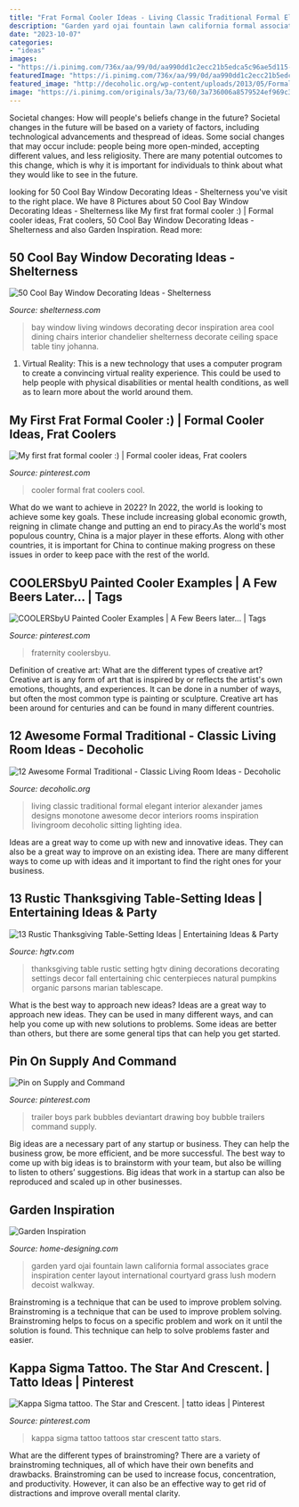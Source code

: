 ```yaml
---
title: "Frat Formal Cooler Ideas - Living Classic Traditional Formal Elegant Interior Alexander James Designs Monotone Awesome Decor Interiors Rooms Inspiration Livingroom Decoholic Sitting Lighting Idea"
description: "Garden yard ojai fountain lawn california formal associates grace inspiration center layout international courtyard grass lush modern decoist walkway"
date: "2023-10-07"
categories:
- "ideas"
images:
- "https://i.pinimg.com/736x/aa/99/0d/aa990dd1c2ecc21b5edca5c96ae5d115--trailer-park-boys-trailers.jpg"
featuredImage: "https://i.pinimg.com/736x/aa/99/0d/aa990dd1c2ecc21b5edca5c96ae5d115--trailer-park-boys-trailers.jpg"
featured_image: "http://decoholic.org/wp-content/uploads/2013/05/Formal_3_Traditional_classic_Living_Room.jpg"
image: "https://i.pinimg.com/originals/3a/73/60/3a736006a8579524ef969c360ff2f2c5.jpg"
---
```



Societal changes: How will people's beliefs change in the future?
Societal changes in the future will be based on a variety of factors, including technological advancements and thespread of ideas. Some social changes that may occur include: people being more open-minded, accepting different values, and less religiosity. There are many potential outcomes to this change, which is why it is important for individuals to think about what they would like to see in the future.

	

		
looking for 50 Cool Bay Window Decorating Ideas - Shelterness you've visit to the right place. We have 8 Pictures about 50 Cool Bay Window Decorating Ideas - Shelterness like My first frat formal cooler :) | Formal cooler ideas, Frat coolers, 50 Cool Bay Window Decorating Ideas - Shelterness and also Garden Inspiration. Read more:
		
    
## 50 Cool Bay Window Decorating Ideas - Shelterness

<img loading=lazy src="http://i.shelterness.com/2012/02/25-cool-bay-window-decorating-ideas-16.jpg" onerror="this.onerror=null;this.src='https://tse3.mm.bing.net/th?id=OIP.qC1fGpg4kFaXeFbxnodjLQAAAA&amp;pid=15.1';" alt="50 Cool Bay Window Decorating Ideas - Shelterness">

_Source: shelterness.com_

>bay window living windows decorating decor inspiration area cool dining chairs interior chandelier shelterness decorate ceiling space table tiny johanna. 

	

1. Virtual Reality: This is a new technology that uses a computer program to create a convincing virtual reality experience. This could be used to help people with physical disabilities or mental health conditions, as well as to learn more about the world around them. 

    
## My First Frat Formal Cooler :) | Formal Cooler Ideas, Frat Coolers

<img loading=lazy src="https://i.pinimg.com/originals/3a/73/60/3a736006a8579524ef969c360ff2f2c5.jpg" onerror="this.onerror=null;this.src='https://tse4.mm.bing.net/th?id=OIP.c1Vlhmgbp1qWTKtXn1ecawHaJ4&amp;pid=15.1';" alt="My first frat formal cooler :) | Formal cooler ideas, Frat coolers">

_Source: pinterest.com_

>cooler formal frat coolers cool. 

	

What do we want to achieve in 2022?
In 2022, the world is looking to achieve some key goals. These include increasing global economic growth, reigning in climate change and putting an end to piracy.As the world's most populous country, China is a major player in these efforts. Along with other countries, it is important for China to continue making progress on these issues in order to keep pace with the rest of the world.

    
## COOLERSbyU Painted Cooler Examples | A Few Beers Later... | Tags

<img loading=lazy src="https://i.pinimg.com/736x/c7/d5/af/c7d5af9963fe5a6b15fcea0f5c48eead.jpg" onerror="this.onerror=null;this.src='https://tse4.mm.bing.net/th?id=OIP.VmrSJ8usNFc0c-mSogXIYQHaFj&amp;pid=15.1';" alt="COOLERSbyU Painted Cooler Examples | A Few Beers later... | Tags">

_Source: pinterest.com_

>fraternity coolersbyu. 

	

Definition of creative art: What are the different types of creative art?
Creative art is any form of art that is inspired by or reflects the artist's own emotions, thoughts, and experiences. It can be done in a number of ways, but often the most common type is painting or sculpture. Creative art has been around for centuries and can be found in many different countries.

    
## 12 Awesome Formal Traditional - Classic Living Room Ideas - Decoholic

<img loading=lazy src="http://decoholic.org/wp-content/uploads/2013/05/Formal_3_Traditional_classic_Living_Room.jpg" onerror="this.onerror=null;this.src='https://tse4.mm.bing.net/th?id=OIP.yLqz0VRkK09WfKu67AVkhAHaLL&amp;pid=15.1';" alt="12 Awesome Formal Traditional - Classic Living Room Ideas - Decoholic">

_Source: decoholic.org_

>living classic traditional formal elegant interior alexander james designs monotone awesome decor interiors rooms inspiration livingroom decoholic sitting lighting idea. 

	

Ideas are a great way to come up with new and innovative ideas. They can also be a great way to improve on an existing idea. There are many different ways to come up with ideas and it important to find the right ones for your business.

    
## 13 Rustic Thanksgiving Table-Setting Ideas | Entertaining Ideas &amp; Party

<img loading=lazy src="http://hgtvhome.sndimg.com/content/dam/images/hgtv/fullset/2013/7/10/2/original_Marian-Parsons-Thanksgiving-rustic-organic-table-setting-dining-room-traditional_3x4.jpg.rend.hgtvcom.1280.1707.jpeg" onerror="this.onerror=null;this.src='https://tse3.mm.bing.net/th?id=OIP.HTTN9YZdjmeg-IW04sZzrgHaJ4&amp;pid=15.1';" alt="13 Rustic Thanksgiving Table-Setting Ideas | Entertaining Ideas &amp; Party">

_Source: hgtv.com_

>thanksgiving table rustic setting hgtv dining decorations decorating settings decor fall entertaining chic centerpieces natural pumpkins organic parsons marian tablescape. 

	

What is the best way to approach new ideas?
Ideas are a great way to approach new ideas. They can be used in many different ways, and can help you come up with new solutions to problems. Some ideas are better than others, but there are some general tips that can help you get started.

    
## Pin On Supply And Command

<img loading=lazy src="https://i.pinimg.com/736x/aa/99/0d/aa990dd1c2ecc21b5edca5c96ae5d115--trailer-park-boys-trailers.jpg" onerror="this.onerror=null;this.src='https://tse1.mm.bing.net/th?id=OIP.fe2xHf1ldjHH850F3E_dVAHaEj&amp;pid=15.1';" alt="Pin on Supply and Command">

_Source: pinterest.com_

>trailer boys park bubbles deviantart drawing boy bubble trailers command supply. 

	

Big ideas are a necessary part of any startup or business. They can help the business grow, be more efficient, and be more successful. The best way to come up with big ideas is to brainstorm with your team, but also be willing to listen to others’ suggestions. Big ideas that work in a startup can also be reproduced and scaled up in other businesses.

    
## Garden Inspiration

<img loading=lazy src="http://cdn.home-designing.com/wp-content/uploads/2013/11/25-Formal-garden-layout.jpeg" onerror="this.onerror=null;this.src='https://tse2.mm.bing.net/th?id=OIP.yFY_TtYKrsFmgPVvCr3L_AHaDZ&amp;pid=15.1';" alt="Garden Inspiration">

_Source: home-designing.com_

>garden yard ojai fountain lawn california formal associates grace inspiration center layout international courtyard grass lush modern decoist walkway. 

	

Brainstroming is a technique that can be used to improve problem solving.
Brainstroming is a technique that can be used to improve problem solving. Brainstroming helps to focus on a specific problem and work on it until the solution is found. This technique can help to solve problems faster and easier.

    
## Kappa Sigma Tattoo. The Star And Crescent. | Tatto Ideas | Pinterest

<img loading=lazy src="https://s-media-cache-ak0.pinimg.com/736x/98/40/18/98401842456e9628338cc49bd33690b8.jpg" onerror="this.onerror=null;this.src='https://tse2.mm.bing.net/th?id=OIP.wio8qGvQHdX7r1RBLzwRqQHaJ3&amp;pid=15.1';" alt="Kappa Sigma tattoo. The Star and Crescent. | tatto ideas | Pinterest">

_Source: pinterest.com_

>kappa sigma tattoo tattoos star crescent tatto stars. 

	

What are the different types of brainstroming?
There are a variety of brainstroming techniques, all of which have their own benefits and drawbacks. Brainstroming can be used to increase focus, concentration, and productivity. However, it can also be an effective way to get rid of distractions and improve overall mental clarity.

